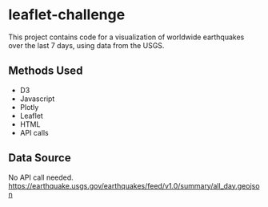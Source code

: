 # leaflet-challenge
This project contains code for a visualization of worldwide earthquakes over the last 7 days, using data from the USGS.

## Methods Used  
* D3
* Javascript
* Plotly
* Leaflet
* HTML
* API calls

## Data Source
No API call needed.
https://earthquake.usgs.gov/earthquakes/feed/v1.0/summary/all_day.geojson
